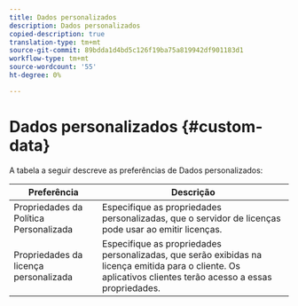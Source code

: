 ```yaml
---
title: Dados personalizados
description: Dados personalizados
copied-description: true
translation-type: tm+mt
source-git-commit: 89bdda1d4bd5c126f19ba75a819942df901183d1
workflow-type: tm+mt
source-wordcount: '55'
ht-degree: 0%

---
```



# Dados personalizados {#custom-data}

A tabela a seguir descreve as preferências de Dados personalizados:

| Preferência | Descrição |
|---|---|
| Propriedades da Política Personalizada | Especifique as propriedades personalizadas, que o servidor de licenças pode usar ao emitir licenças. |
| Propriedades da licença personalizada | Especifique as propriedades personalizadas, que serão exibidas na licença emitida para o cliente. Os aplicativos clientes terão acesso a essas propriedades. |

